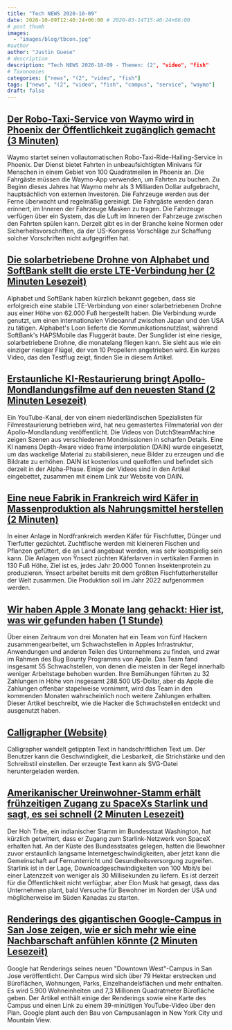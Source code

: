 ```yaml
---
title: "Tech NEWS 2020-10-09"
date: 2020-10-09T12:40:24+06:00 # 2020-03-14T15:40:24+06:00
# post thumb
images:
  - "images/blog/tbcon.jpg"
#author
author: "Justin Guese"
# description
description: "Tech NEWS 2020-10-09 - Themen: (2", "video", "fish"
# Taxonomies
categories: ["news", "(2", "video", "fish"]
tags: ["news", "(2", "video", "fish", "campus", "service", "waymo"]
draft: false
---
```


## [Der Robo-Taxi-Service von Waymo wird in Phoenix der Öffentlichkeit zugänglich gemacht (3 Minuten)](https://venturebeat.com/2020/10/08/waymos-robo-taxi-service-opens-to-the-public-in-phoenix//1/010001750cd5623e-b531a88b-b832-4df3-bdcb-238be0245af7-000000/6Z-VDIYKLM0JXNIXw2yH1_B2eb0Ghug_6AEgRhNDA-s=162)

 Waymo startet seinen vollautomatischen Robo-Taxi-Ride-Hailing-Service in Phoenix. Der Dienst bietet Fahrten in unbeaufsichtigten Minivans für Menschen in einem Gebiet von 100 Quadratmeilen in Phoenix an. Die Fahrgäste müssen die Waymo-App verwenden, um Fahrten zu buchen. Zu Beginn dieses Jahres hat Waymo mehr als 3 Milliarden Dollar aufgebracht, hauptsächlich von externen Investoren. Die Fahrzeuge werden aus der Ferne überwacht und regelmäßig gereinigt. Die Fahrgäste werden daran erinnert, im Inneren der Fahrzeuge Masken zu tragen. Die Fahrzeuge verfügen über ein System, das die Luft im Inneren der Fahrzeuge zwischen den Fahrten spülen kann. Derzeit gibt es in der Branche keine Normen oder Sicherheitsvorschriften, da der US-Kongress Vorschläge zur Schaffung solcher Vorschriften nicht aufgegriffen hat.

## [Die solarbetriebene Drohne von Alphabet und SoftBank stellt die erste LTE-Verbindung her (2 Minuten Lesezeit)](https://www.theverge.com/2020/10/8/21507397/alphabet-softabank-solar-power-autonomous-drone-lte-connection/1/010001750cd5623e-b531a88b-b832-4df3-bdcb-238be0245af7-000000/0l6eK_B0hp3kEfDCHNOOiNoPx9xgMOV5oSi4ZU0oObw=162)

 Alphabet und SoftBank haben kürzlich bekannt gegeben, dass sie erfolgreich eine stabile LTE-Verbindung von einer solarbetriebenen Drohne aus einer Höhe von 62.000 Fuß hergestellt haben. Die Verbindung wurde genutzt, um einen internationalen Videoanruf zwischen Japan und den USA zu tätigen. Alphabet's Loon lieferte die Kommunikationsnutzlast, während SoftBank's HAPSMobile das Fluggerät baute. Der Sunglider ist eine riesige, solarbetriebene Drohne, die monatelang fliegen kann. Sie sieht aus wie ein einziger riesiger Flügel, der von 10 Propellern angetrieben wird. Ein kurzes Video, das den Testflug zeigt, finden Sie in diesem Artikel.

## [Erstaunliche KI-Restaurierung bringt Apollo-Mondlandungsfilme auf den neuesten Stand (2 Minuten Lesezeit)](https://www.space.com/moon-landing-footage-remastered.html/1/010001750cd5623e-b531a88b-b832-4df3-bdcb-238be0245af7-000000/lT7CQOlAqJw098LJUyOF-22-PemZYOeC2NGSSSUb2r4=162)

 Ein YouTube-Kanal, der von einem niederländischen Spezialisten für Filmrestaurierung betrieben wird, hat neu gemastertes Filmmaterial von der Apollo-Mondlandung veröffentlicht. Die Videos von DutchSteamMachine zeigen Szenen aus verschiedenen Mondmissionen in scharfen Details. Eine KI namens Depth-Aware video frame interpolation (DAIN) wurde eingesetzt, um das wackelige Material zu stabilisieren, neue Bilder zu erzeugen und die Bildrate zu erhöhen. DAIN ist kostenlos und quelloffen und befindet sich derzeit in der Alpha-Phase. Einige der Videos sind in den Artikel eingebettet, zusammen mit einem Link zur Website von DAIN.

## [Eine neue Fabrik in Frankreich wird Käfer in Massenproduktion als Nahrungsmittel herstellen (2 Minuten)](https://singularityhub.com/2020/10/08/the-future-of-food-might-be-bugs-and-not-just-for-humans//1/010001750cd5623e-b531a88b-b832-4df3-bdcb-238be0245af7-000000/iD4ApoUoyiUgqj7zoBogmUfJuxn1PcM8vKORfjod5RM=162)

 In einer Anlage in Nordfrankreich werden Käfer für Fischfutter, Dünger und Tierfutter gezüchtet. Zuchtfische werden mit kleineren Fischen und Pflanzen gefüttert, die an Land angebaut werden, was sehr kostspielig sein kann. Die Anlagen von Ÿnsect züchten Käferlarven in vertikalen Farmen in 130 Fuß Höhe. Ziel ist es, jedes Jahr 20.000 Tonnen Insektenprotein zu produzieren. Ÿnsect arbeitet bereits mit dem größten Fischfutterhersteller der Welt zusammen. Die Produktion soll im Jahr 2022 aufgenommen werden.

## [Wir haben Apple 3 Monate lang gehackt: Hier ist, was wir gefunden haben (1 Stunde)](https://samcurry.net/hacking-apple//1/010001750cd5623e-b531a88b-b832-4df3-bdcb-238be0245af7-000000/QY58SxaSU4IqduVskrlIFvo_qhimYbgzkvBz5Q8YkAA=162)

 Über einen Zeitraum von drei Monaten hat ein Team von fünf Hackern zusammengearbeitet, um Schwachstellen in Apples Infrastruktur, Anwendungen und anderen Teilen des Unternehmens zu finden, und zwar im Rahmen des Bug Bounty Programms von Apple. Das Team fand insgesamt 55 Schwachstellen, von denen die meisten in der Regel innerhalb weniger Arbeitstage behoben wurden. Ihre Bemühungen führten zu 32 Zahlungen in Höhe von insgesamt 288.500 US-Dollar, aber da Apple die Zahlungen offenbar stapelweise vornimmt, wird das Team in den kommenden Monaten wahrscheinlich noch weitere Zahlungen erhalten. Dieser Artikel beschreibt, wie die Hacker die Schwachstellen entdeckt und ausgenutzt haben.

## [Calligrapher (Website)](https://www.calligrapher.ai//1/010001750cd5623e-b531a88b-b832-4df3-bdcb-238be0245af7-000000/r78tZHroNK2KfCvgbWGuAxbLTS_KR85M4pyyChrlXZo=162)

 Calligrapher wandelt getippten Text in handschriftlichen Text um. Der Benutzer kann die Geschwindigkeit, die Lesbarkeit, die Strichstärke und den Schreibstil einstellen. Der erzeugte Text kann als SVG-Datei heruntergeladen werden.

## [Amerikanischer Ureinwohner-Stamm erhält frühzeitigen Zugang zu SpaceXs Starlink und sagt, es sei schnell (2 Minuten Lesezeit)](https://www.pcmag.com/news/native-american-tribe-gets-early-access-to-spacexs-starlink-and-says-its/1/010001750cd5623e-b531a88b-b832-4df3-bdcb-238be0245af7-000000/4YN6nbxvkgcqyKmKRRs1ywWNvV_W0X7fgockVaNyv8s=162)

 Der Hoh Tribe, ein indianischer Stamm im Bundesstaat Washington, hat kürzlich getwittert, dass er Zugang zum Starlink-Netzwerk von SpaceX erhalten hat. An der Küste des Bundesstaates gelegen, hatten die Bewohner zuvor erstaunlich langsame Internetgeschwindigkeiten, aber jetzt kann die Gemeinschaft auf Fernunterricht und Gesundheitsversorgung zugreifen. Starlink ist in der Lage, Downloadgeschwindigkeiten von 100 Mbit/s bei einer Latenzzeit von weniger als 30 Millisekunden zu liefern. Es ist derzeit für die Öffentlichkeit nicht verfügbar, aber Elon Musk hat gesagt, dass das Unternehmen plant, bald Versuche für Bewohner im Norden der USA und möglicherweise im Süden Kanadas zu starten.

## [Renderings des gigantischen Google-Campus in San Jose zeigen, wie er sich mehr wie eine Nachbarschaft anfühlen könnte (2 Minuten Lesezeit)](https://www.theverge.com/2020/10/8/21508416/google-gigantic-san-jose-campus-downtown-west/1/010001750cd5623e-b531a88b-b832-4df3-bdcb-238be0245af7-000000/5Bkps1R58jeW15Rc5xk-sJMIgn3-CnMXPPkyt1kjhXs=162)

 Google hat Renderings seines neuen "Downtown West"-Campus in San Jose veröffentlicht. Der Campus wird sich über 79 Hektar erstrecken und Büroflächen, Wohnungen, Parks, Einzelhandelsflächen und mehr enthalten. Es wird 5.900 Wohneinheiten und 7,3 Millionen Quadratmeter Bürofläche geben. Der Artikel enthält einige der Renderings sowie eine Karte des Campus und einen Link zu einem 39-minütigen YouTube-Video über den Plan. Google plant auch den Bau von Campusanlagen in New York City und Mountain View.

